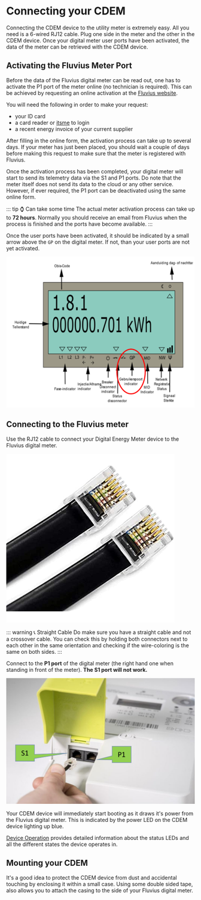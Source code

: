 # Connecting your CDEM

Connecting the CDEM device to the utility meter is extremely easy. All you need is a 6-wired RJ12 cable. Plug one side in the meter and the other in the CDEM device. Once your digital meter user ports have been activated, the data of the meter can be retrieved with the CDEM device.

<!-- TODO - Image of a connected cdem device here -->

## Activating the Fluvius Meter Port

Before the data of the Fluvius digital meter can be read out, one has to activate the P1 port of the meter online (no technician is required). This can be achieved by requesting an online activation at the [Fluvius website](https://www.fluvius.be/nl/thema/meters-en-meterstanden/activeer-desactiveer-je-gebruikerspoorten).

You will need the following in order to make your request:

* your ID card
* a card reader or [itsme](https://www.itsme.be/) to login
* a recent energy invoice of your current supplier

After filling in the online form, the activation process can take up to several days. If your meter has just been placed, you should wait a couple of days before making this request to make sure that the meter is registered with Fluvius.

Once the activation process has been completed, your digital meter will start to send its telemetry data via the S1 and P1 ports. Do note that the meter itself does not send its data to the cloud or any other service. However, if ever required, the P1 port can be deactivated using the same online form.

::: tip ⌚ Can take some time
The actual meter activation process can take up to **72 hours**. Normally you should receive an email from Fluvius when the process is finished and the ports have become available.
:::

Once the user ports have been activated, it should be indicated by a small arrow above the `GP` on the digital meter. If not, than your user ports are not yet activated.

![Active User Ports](./images/active_user_ports.png)

## Connecting to the Fluvius meter

Use the RJ12 cable to connect your Digital Energy Meter device to the Fluvius digital meter.

![RJ12](./images/rj12.jpg)

::: warning 📞 Straight Cable
Do make sure you have a straight cable and not a crossover cable. You can check this by holding both connectors next to each other in the same orientation and checking if the wire-coloring is the same on both sides.
:::

Connect to the **P1 port** of the digital meter (the right hand one when standing in front of the meter). **The S1 port will not work.**

![image](./images/digital_meter.png)

Your CDEM device will immediately start booting as it draws it's power from the Fluvius digital meter. This is indicated by the power LED on the CDEM device lighting up blue.

[Device Operation](/07_operation) provides detailed information about the status LEDs and all the different states the device operates in.

## Mounting your CDEM

It's a good idea to protect the CDEM device from dust and accidental touching by enclosing it within a small case. Using some double sided tape, also allows you to attach the casing to the side of your Fluvius digital meter.

<!-- TODO - Full setup photo -->

<!-- TODO - Add casing here ? -->
